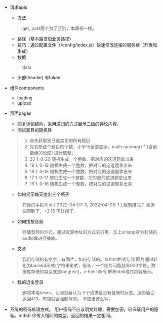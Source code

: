 - 请求apis
  - 方法
  > get, post两个为了区别，本质都一样。
  - 路径（基本路径加业务路径）
  - 技巧：通过配置文件（/config/index.js）快速修改连接的服务器（开发和生成）
  - 数据
  > data
  - 头部(header) 有token
- 组件components
  - loading
  - upload
- 页面pages
  - 回复评论结构，采用递归的方式展示二级的评论内容。
  - 测试题目的随机性
  > 1. 首先获取到已选类型的所有题目
  > 2. 先判断这个题目的个数，小于15全部显示。math.random() * (当前数组的长度)  进行取整。
  > 3. 20    1. 0-20 随机生成一个整数，把对应的这道题拿出来
  > 3. 19    1. 0-19 随机生成一个整数，把对应的这道题拿出来
  > 3. 18    1. 0-18 随机生成一个整数，把对应的这道题拿出来
  > 3. 17    1. 0-17 随机生成一个整数，把对应的这道题拿出来
  > 3. 16    1. 0-16 随机生成一个整数，把对应的这道题拿出来

  - 如何显示每天抛出三个瓶子
  > 在你的手机本地 { 2022-04-07: 3, 2022-04-08: 1 }
  > 限制捞瓶子 服务端限制了，+3 15 不让捞了。

  - 如何播放音频
  > 存储音频的方式，通过资源地址的方式去引用，加上uniapp官方封装的audio库进行播放。

  - 文章
  > 我们存储的有文字，有图片，如何存储的。以html格式存储
  > 图片通过转化为base64形式(字符串形式，很长，一个图片可能就有900字符。数据库存储的类型就是longtext)，v-html 命令 解析html格式内容展示。
  - 我的退出登录
  > 删除本地token，让服务器认为下个请求是没有登录的状态。服务器会返回413，前端就会强制登录。
  > 不应该这么写，

- 系统的密码处理方式。
用户密码不应该明文处理，需要加密，已保证用户的隐私。md5() 你传入相同的类型，返回的结果一定相同。